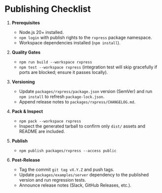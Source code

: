 # Publishing Checklist

1. **Prerequisites**
   - Node.js 20+ installed.
   - `npm login` with publish rights to the `rxpress` package namespace.
   - Workspace dependencies installed (`npm install`).

2. **Quality Gates**
   - `npm run build --workspace rxpress`
   - `npm test --workspace rxpress` (integration test will skip gracefully if ports are blocked; ensure it passes locally).

3. **Versioning**
   - Update `packages/rxpress/package.json` version (SemVer) and run `npm install` to refresh `package-lock.json`.
   - Append release notes to `packages/rxpress/CHANGELOG.md`.

4. **Pack & Inspect**
   - `npm pack --workspace rxpress`
   - Inspect the generated tarball to confirm only `dist/` assets and README are included.

5. **Publish**
   - `npm publish packages/rxpress --access public`

6. **Post-Release**
   - Tag the commit `git tag vX.Y.Z` and push tags.
   - Update `packages/examples/server` dependency to the published version and run regression tests.
   - Announce release notes (Slack, GitHub Releases, etc.).

